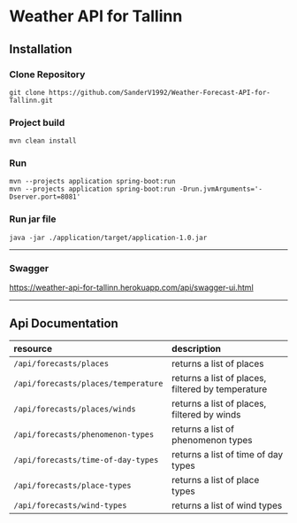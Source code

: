 # Weather API for Tallinn

## Installation
### Clone Repository
```
git clone https://github.com/SanderV1992/Weather-Forecast-API-for-Tallinn.git
```

### Project build
```
mvn clean install
```

### Run
```
mvn --projects application spring-boot:run
mvn --projects application spring-boot:run -Drun.jvmArguments='-Dserver.port=8081'
```

### Run jar file
```
java -jar ./application/target/application-1.0.jar
```

---

### Swagger
https://weather-api-for-tallinn.herokuapp.com/api/swagger-ui.html

---

## Api Documentation

| resource      | description                       |
|:--------------|:----------------------------------|
| `/api/forecasts/places`                 | returns a list of places
| `/api/forecasts/places/temperature`     | returns a list of places, filtered by temperature
| `/api/forecasts/places/winds`           | returns a list of places, filtered by winds
| `/api/forecasts/phenomenon-types`       | returns a list of phenomenon types
| `/api/forecasts/time-of-day-types`      | returns a list of time of day types
| `/api/forecasts/place-types`            | returns a list of place types
| `/api/forecasts/wind-types`             | returns a list of wind types
